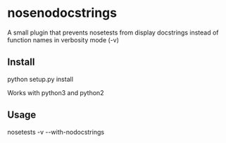 # nosenodocstrings
A small plugin that prevents nosetests from display docstrings instead of function names in verbosity mode (-v)

## Install

   python setup.py install

Works with python3 and python2

## Usage

   nosetests -v --with-nodocstrings